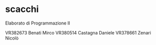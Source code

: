 # scacchi
Elaborato di Programmazione II

VR382673 Benati Mirco 
VR380514 Castagna Daniele 
VR378661 Zenari Nicolò

